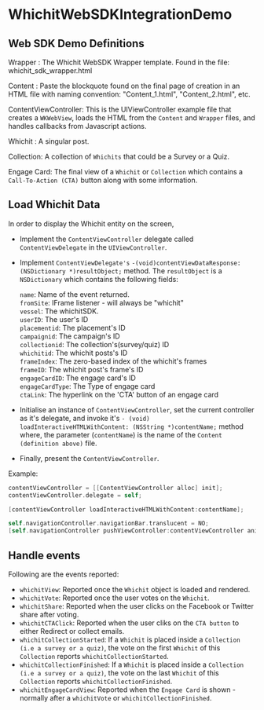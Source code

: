 # WhichitWebSDKIntegrationDemo

Web SDK Demo Definitions
------------------------

Wrapper : The Whichit WebSDK Wrapper template. Found in the file: whichit_sdk_wrapper.html

Content : Paste the blockquote found on the final page of creation in an HTML file with naming convention: "Content_1.html", "Content_2.html", etc.

ContentViewController: This is the UIViewController example file that creates a `WKWebView`, loads the HTML from the `Content` and `Wrapper` files, and handles callbacks from Javascript actions.

Whichit : A singular post.

Collection: A collection of `Whichits` that could be a Survey or a Quiz.

Engage Card: The final view of a `Whichit` or `Collection` which contains a `Call-To-Action (CTA)` button along with some information.

Load Whichit Data
----------------------

In order to display the Whichit entity on the screen, 
* Implement the `ContentViewController` delegate called `ContentViewDelegate` in the `UIViewController`.
* Implement `ContentViewDelegate's` `-(void)contentViewDataResponse:(NSDictionary *)resultObject;` method. The `resultObject` is a `NSDictionary` which contains the following fields:

   `name`: Name of the event returned.  
   `fromSite`: IFrame listener - will always be "whichit"  
   `vessel`: The whichitSDK.  
   `userID`: The user's ID  
   `placementid`: The placement's ID  
   `campaignid`: The campaign's ID  
   `collectionid`: The collection's(survey/quiz) ID  
   `whichitid`: The whichit posts's ID  
   `frameIndex`: The zero-based index of the whichit's frames  
   `frameID`: The whichit post's frame's ID  
   `engageCardID`: The engage card's ID  
   `engageCardType`: The Type of engage card  
   `ctaLink`: The hyperlink on the 'CTA' button of an engage card

* Initialise an instance of `ContentViewController`, set the current controller as it's delegate, and invoke it's `- (void) loadInteractiveHTMLWithContent: (NSString *)contentName;` method where, the parameter (`contentName`) is the name of the `Content (definition above)` file.

* Finally, present the `ContentViewController`.

Example:
``` objective-c
contentViewController = [[ContentViewController alloc] init];
contentViewController.delegate = self;

[contentViewController loadInteractiveHTMLWithContent:contentName];

self.navigationController.navigationBar.translucent = NO;
[self.navigationController pushViewController:contentViewController animated:YES];
```

Handle events
--------------------

Following are the events reported:
* `whichitView`: Reported once the `Whichit` object is loaded and rendered.
* `whichitVote`: Reported once the user votes on the `Whichit`.
* `whichitShare`: Reported when the user clicks on the Facebook or Twitter share after voting.
* `whichitCTAClick`: Reported when the user cliks on the `CTA button` to either Redirect or collect emails.
* `whichitCollectionStarted`: If a `Whichit` is placed inside a `Collection (i.e a survey or a quiz)`, the vote on the first `Whichit` of this `Collection` reports `whichitCollectionStarted`.
* `whichitCollectionFinished`: If a `Whichit` is placed inside a `Collection (i.e a survey or a quiz)`, the vote on the last `Whichit` of this `Collection` reports `whichitCollectionFinished`.
* `whichitEngageCardView`: Reported when the `Engage Card` is shown - normally after a `whichitVote` or `whichitCollectionFinished`.
